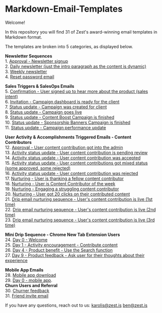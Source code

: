 # Markdown-Email-Templates

Welcome!

In this repository you will find 31 of Zest's award-winning email templates in Markdown format.

The templates are broken into 5 categories, as displayed below.


**Newsletter Sequences**     
1\. [Approval - Newsletter signup](https://github.com/zestis/Markdown-Email-Templates/blob/master/emails/Approval%20-%20Newsletter%20signup.md)  
2. [Daily newsletter (just the intro paragraph as the content is dynamic)](https://github.com/zestis/Markdown-Email-Templates/blob/master/emails/Daily%20newsletter.md)  
3. [Weekly newsletter](https://github.com/zestis/Markdown-Email-Templates/blob/master/emails/Weekly%20Newsletter.md)  
4. [Reset password email](https://github.com/zestis/Markdown-Email-Templates/blob/master/emails/Reset%20password%20email.md)  

**Sales Triggers & SalesOps Emails**  
5. [Confirmation - User signed up to hear more about the product (sales intent)](https://github.com/zestis/Markdown-Email-Templates/blob/master/emails/Confirmation%20-%20User%20signed%20up%20to%20hear%20more%20about%20the%20product.md)  
6. [Invitation - Campaign dashboard is ready for the client](https://github.com/zestis/Markdown-Email-Templates/blob/master/emails/Invitation%20-%20Campaign%20dashboard%20is%20ready%20for%20the%20client.md)  
7. [Status update - Campaign was created for client](https://github.com/zestis/Markdown-Email-Templates/blob/master/emails/Status%20update%20-%20Campaign%20was%20created%20for%20client.md)  
8. [Status update - Campaign goes live](https://github.com/zestis/Markdown-Email-Templates/blob/master/emails/Status%20update%20-%20Campaign%20goes%20live.md)  
9. [Status update - Content Boost Campaign is finished](https://github.com/zestis/Markdown-Email-Templates/blob/master/emails/Status%20update%20-%20Content%20Boost%20Campaign%20is%20finished.md)  
10. [Status update - Sponsorship Banners Campaign is finished](https://github.com/zestis/Markdown-Email-Templates/blob/master/emails/Status%20update%20-%20Sponsorship%20Banners%20Campaign%20is%20finished.md)     
11. [Status update - Campaign performance update](https://github.com/zestis/Markdown-Email-Templates/blob/master/emails/Status%20update%20-%20Campaign%20performance%20update.md)  

**User Activity & Accomplishments Triggered Emails - Content Contributors**   
12. [Approval - User content contribution got into the admin](https://github.com/zestis/Markdown-Email-Templates/blob/master/emails/Approval%20-%20User%20content%20contribution%20got%20into%20the%20admin.md)  
13. [Activity status update - User content contribution is pending review](https://github.com/zestis/Markdown-Email-Templates/blob/master/emails/Activity%20status%20update%20-%20User%20content%20contribution%20is%20pending%20review.md)   
14. [Activity status update - User content contribution was accepted](https://github.com/zestis/Markdown-Email-Templates/blob/master/emails/Activity%20status%20update%20-%20User%20content%20contribution%20was%20accepted.md)  
15. [Activity status update - User content contributions got mixed status (some approved, some rejected)](https://github.com/zestis/Markdown-Email-Templates/blob/master/emails/Activity%20status%20update%20-%20User%20content%20contributions%20got%20mixed%20status.md)   
16. [Activity status update - User content contribution was rejected](https://github.com/zestis/Markdown-Email-Templates/blob/master/emails/Activity%20status%20update%20-%20User%20content%20contribution%20was%20rejected.md)  
17. [Nurturing - User is thanking a fellow content contributor](https://github.com/zestis/Markdown-Email-Templates/blob/master/emails/Nurturing%20-%20User%20is%20thanking%20a%20fellow%20content%20contributor.md)  
18. [Nurturing - User is Content Contributor of the week](https://github.com/zestis/Markdown-Email-Templates/blob/master/emails/Nurturing%20-%20User%20is%20Content%20Contributor%20of%20the%20week.md)  
19. [Nurturing - Engaging a struggling content contributor](https://github.com/zestis/Markdown-Email-Templates/blob/master/emails/Nurturing%20-%20Engaging%20a%20struggling%20content%20contributor.md)  
20. [Nurturing - User got 20 clicks on their contributed content](https://github.com/zestis/Markdown-Email-Templates/blob/master/emails/Nurturing%20-%20User%20got%2020%20clicks%20on%20their%20contributed%20content.md)    
21. [Drip email nurturing sequence - User's content contribution is live (1st time)](https://github.com/zestis/Markdown-Email-Templates/blob/master/emails/Drip%20email%20nurturing%20sequence%20-%20User's%20content%20contribution%20is%20live%20(1st%20time).md)  
22. [Drip email nurturing sequence - User's content contribution is live (2nd time)](https://github.com/zestis/Markdown-Email-Templates/blob/master/emails/Drip%20email%20nurturing%20sequence%20-%20User's%20content%20contribution%20is%20live%20(2nd%20time).md)  
23. [Drip email nurturing sequence - User's content contribution is live (3rd time)](https://github.com/zestis/Markdown-Email-Templates/blob/master/emails/Drip%20email%20nurturing%20sequence%20-%20User's%20content%20contribution%20is%20live%20(3rd%20time).md)    

**Mini Drip Sequence - Chrome New Tab Extension Users**  
24. [Day 0 - Welcome](https://github.com/zestis/Markdown-Email-Templates/blob/master/emails/Day%200%20-%20Welcome.md)  
25. [Day 1 - Activity encouragement - Contribute content](https://github.com/zestis/Markdown-Email-Templates/blob/master/emails/Day%201%20-%20Activity%20encouragement%20-%20Contribute%20content.md)  
26. [Day 4 - Product benefit - Use the Search function](https://github.com/zestis/Markdown-Email-Templates/blob/master/emails/Day%204%20-%20Product%20benefit%20-%20Use%20the%20Search%20function.md)    
27. [ Day 9 - Product feedback - Ask user for their thoughts about their experience](https://github.com/zestis/Markdown-Email-Templates/blob/master/emails/Day%209%20-%20Product%20feedback%20-%20Ask%20user%20for%20their%20thoughts%20about%20their%20experience.md)  

**Mobile App Emails**   
28. [Mobile app download](https://github.com/zestis/Markdown-Email-Templates/blob/master/emails/Mobile%20app%20download.md)  
29. [Day 0 - mobile app](https://github.com/zestis/Markdown-Email-Templates/blob/master/emails/Day%200%20-%20Mobile%20App.md).          
**Churn Users and Referral**  
30. [Churner feedback](https://github.com/zestis/Markdown-Email-Templates/blob/master/emails/Churner%20feedback.md)  
31. [Friend invite email](https://github.com/zestis/Markdown-Email-Templates/blob/master/emails/Friend%20invite%20email.md)  


If you have any questions, reach out to us:
karolis@zest.is
ben@zest.is
